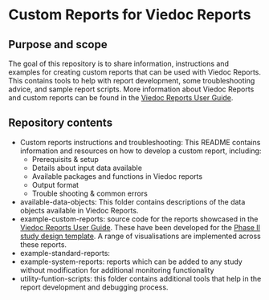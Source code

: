 # Custom Reports for Viedoc Reports

## Purpose and scope
The goal of this repository is to share information, instructions and examples for creating custom reports that can be used with Viedoc Reports. This contains tools to help with report development, some troubleshooting advice, and sample report scripts.
More information about Viedoc Reports and custom reports can be found in the [Viedoc Reports User Guide](https://help.viedoc.net/c/8a3600).

## Repository contents
- Custom reports instructions and troubleshooting: This README contains information and resources on how to develop a custom report, including:
    - Prerequisits & setup
    - Details about input data available
    - Available packages and functions in Viedoc reports
    - Output format
    - Trouble shooting & common errors
- available-data-objects: This folder contains descriptions of the data objects available in Viedoc Reports.
- example-custom-reports: source code for the reports showcased in the [Viedoc Reports User Guide](https://help.viedoc.net/c/8a3600/9fc73b/en/). These have been developed for the [Phase II study design template](./example-reports/StudyDesign_VIEDOC-PHASE-II-TEMPLATE_2.0.xml). A range of visualisations are implemented across these reports.
- example-standard-reports: 
- example-system-reports: reports which  can be added to any study without modification for additional monitoring functionality
- utility-funtion-scripts: this folder contains additional tools that help in the report development and debugging process.

